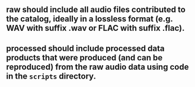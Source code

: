 ## raw should include all audio files contributed to the catalog, ideally in a lossless format (e.g. WAV with suffix .wav or FLAC with suffix .flac).

## processed should include processed data products that were produced (and can be reproduced) from the raw audio data using code in the `scripts` directory.

